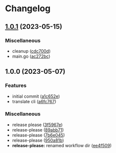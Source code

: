 # Changelog

## [1.0.1](https://github.com/devcharmander/translate/compare/v1.0.0...v1.0.1) (2023-05-15)


### Miscellaneous

* cleanup ([cdc700d](https://github.com/devcharmander/translate/commit/cdc700d0390f40e3564764a7a0c5a215f8108f89))
* main.go ([ac272bc](https://github.com/devcharmander/translate/commit/ac272bcffefbeb55a158e86edd40f9be059d9001))

## 1.0.0 (2023-05-07)


### Features

* initial commit ([a1c652e](https://github.com/devcharmander/translate-cli/commit/a1c652e81e2cc41dff45cd021db56ea7276cfbdf))
* translate cli ([a6fc767](https://github.com/devcharmander/translate-cli/commit/a6fc76798f403bc9d6e64a6a2e37e1556bc2023b))


### Miscellaneous

* release please ([3f5967e](https://github.com/devcharmander/translate-cli/commit/3f5967e0256bfb086c785b8f52e578c5e11fb7d1))
* release-please ([89abb71](https://github.com/devcharmander/translate-cli/commit/89abb71d914dc362e093a7c588f5832d495ce97b))
* release-please ([7b6e045](https://github.com/devcharmander/translate-cli/commit/7b6e04521c96930bd233fdef5ec4466e1e433af8))
* release-please ([950a81b](https://github.com/devcharmander/translate-cli/commit/950a81b3ad1de5f75e5d50843f0e82fd0f5d284c))
* **release-please:** renamed workflow dir ([ee4f509](https://github.com/devcharmander/translate-cli/commit/ee4f5091f07f7bbfe722d6136e3468b2236fae4c))
